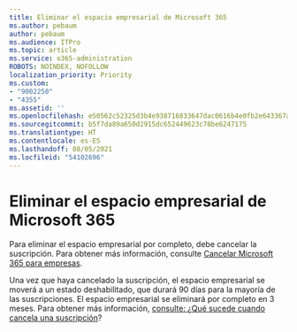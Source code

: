 ```yaml
---
title: Eliminar el espacio empresarial de Microsoft 365
ms.author: pebaum
author: pebaum
ms.audience: ITPro
ms.topic: article
ms.service: o365-administration
ROBOTS: NOINDEX, NOFOLLOW
localization_priority: Priority
ms.custom:
- "9002250"
- "4355"
ms.assetid: ''
ms.openlocfilehash: e50562c52325d3b4e938716833647dac0616b4e0fb2e643367a697e13f0b9ab2
ms.sourcegitcommit: b5f7da89a650d2915dc652449623c78be6247175
ms.translationtype: HT
ms.contentlocale: es-ES
ms.lasthandoff: 08/05/2021
ms.locfileid: "54102696"
---
```

# <a name="delete-microsoft-365-tenant"></a>Eliminar el espacio empresarial de Microsoft 365

Para eliminar el espacio empresarial por completo, debe cancelar la suscripción. Para obtener más información, consulte [Cancelar Microsoft 365 para empresas](https://docs.microsoft.com/microsoft-365/commerce/subscriptions/cancel-your-subscription?view=o365-worldwide). 
 
Una vez que haya cancelado la suscripción, el espacio empresarial se moverá a un estado deshabilitado, que durará 90 días para la mayoría de las suscripciones. El espacio empresarial se eliminará por completo en 3 meses. Para obtener más información, [consulte: ¿Qué sucede cuando cancela una suscripción](https://docs.microsoft.com/microsoft-365/commerce/subscriptions/cancel-your-subscription?view=o365-worldwide#what-happens-when-you-cancel-a-subscription)?
